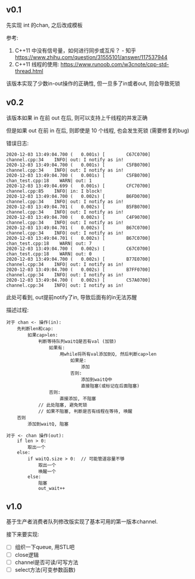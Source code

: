 ## v0.1

先实现 int 的chan, 之后改成模板

参考:
1. C++11 中没有信号量，如何进行同步或互斥？ - 知乎
https://www.zhihu.com/question/31555101/answer/117537944
2. C++11 线程的使用: https://www.runoob.com/w3cnote/cpp-std-thread.html

该版本实现了少数in-out操作的正确性, 但一旦多了in或者out, 则会导致死锁


## v0.2

该版本如果 in 在前 out 在后, 则可以支持上千线程的并发正确

但是如果 out 在前 in 在后, 则即使是 10 个线程, 也会发生死锁 (需要修复的bug)

错误日志:
```
2020-12-03 13:49:04.700 (   0.001s) [        C67C0700]                   channel.cpp:34    INFO| out: I notify as in!
2020-12-03 13:49:04.700 (   0.001s) [        C5FB0700]                   channel.cpp:34    INFO| out: I notify as in!
2020-12-03 13:49:04.700 (   0.001s) [        C5FB0700]                 chan_test.cpp:18    WARN| out: 1
2020-12-03 13:49:04.699 (   0.001s) [        CFC70700]                   channel.cpp:85    INFO| in: I block!
2020-12-03 13:49:04.700 (   0.002s) [        B6FD0700]                   channel.cpp:34    INFO| out: I notify as in!
2020-12-03 13:49:04.701 (   0.002s) [        B5FB0700]                   channel.cpp:34    INFO| out: I notify as in!
2020-12-03 13:49:04.700 (   0.002s) [        C4F90700]                   channel.cpp:34    INFO| out: I notify as in!
2020-12-03 13:49:04.701 (   0.002s) [        B67C0700]                   channel.cpp:34    INFO| out: I notify as in!
2020-12-03 13:49:04.701 (   0.002s) [        B67C0700]                 chan_test.cpp:18    WARN| out: 7
2020-12-03 13:49:04.700 (   0.002s) [        C67C0700]                 chan_test.cpp:18    WARN| out: 0
2020-12-03 13:49:04.700 (   0.002s) [        B77E0700]                   channel.cpp:34    INFO| out: I notify as in!
2020-12-03 13:49:04.700 (   0.002s) [        B7FF0700]                   channel.cpp:34    INFO| out: I notify as in!
2020-12-03 13:49:04.700 (   0.002s) [        C57A0700]                   channel.cpp:34    INFO| out: I notify as in!
```
此处可看到, out提前notify了in, 导致后面有的in无法苏醒

描述过程:
```
对于 chan <- 操作(in):
    先判断len和cap:
        如果cap>len:
            判断等待队列waitQ是否有val (加锁)
                如果有:
                    用while将所有val添加到Q, 然后判断cap>len
                        如果是:
                            添加
                        否则:
                            添加到waitQ中
                            直接阻塞(或标记在后面阻塞)
                否则:
                    直接添加, 不阻塞
            // 此处阻塞, 避免死锁
            // 如果不阻塞, 判断是否有线程在等待, 唤醒
    否则
        添加到waitQ, 阻塞
        
对于 <- chan 操作(out):
    if len > 0:
        取出一个
    else:
        if waitQ.size > 0:  // 可能管道容量不够
            取出一个
            唤醒一个
        else:
            阻塞
            out_wait++
```

## v1.0

基于生产者消费者队列修改版实现了基本可用的第一版本channel. 

接下来要实现:

- [ ] 组织一下queue, 用STL吧
- [ ] close逻辑
- [ ] channel是否可读/可写方法
- [ ] select方法(可变参数函数)